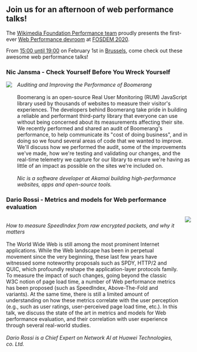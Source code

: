 ## Join us for an afternoon of web performance talks!

The [Wikimedia Foundation Performance team](https://www.mediawiki.org/wiki/Wikimedia_Performance_Team) proudly presents the first-ever [Web Performance devroom](https://fosdem.org/2020/schedule/track/web_performance/) at [FOSDEM 2020](https://fosdem.org/2020/).

From [15:00 until 19:00](https://fosdem.org/2020/schedule/track/web_performance/) on February 1st in [Brussels](https://fosdem.org/2020/practical/transportation/), come check out these awesome web performance talks!

### Nic Jansma - Check Yourself Before You Wreck Yourself

<div style="display: grid; column-gap: 1em;">
<div style="grid-column-start: 1;">  
<img class="speaker"  src="https://fosdem.org/2020/schedule/speaker/nic_jansma/68dbe48424f9ca23a1a03bad4aec643c9f69a0085fafe6909fe70f5b6838308a.jpg">
  </div>
  <div style="grid-column-start: 2;">   
    <i>Auditing and Improving the Performance of Boomerang</i><br><br>
Boomerang is an open-source Real User Monitoring (RUM) JavaScript library used by thousands of websites to measure their visitor's experiences. The developers behind Boomerang take pride in building a reliable and performant third-party library that everyone can use without being concerned about its measurements affecting their site. We recently performed and shared an audit of Boomerang's performance, to help communicate its "cost of doing business", and in doing so we found several areas of code that we wanted to improve. We'll discuss how we performed the audit, some of the improvements we've made, how we're testing and validating our changes, and the real-time telemetry we capture for our library to ensure we're having as little of an impact as possible on the sites we're included on.<br><br>
    <i>Nic is a software developer at Akamai building high-performance websites, apps and open-source tools.</i>
</div>
</div>

### Dario Rossi - Metrics and models for Web performance evaluation

<div style="display: grid; column-gap: 1em;">
<div style="grid-column-start: 2;">  
<img class="speaker"  src="https://fosdem.org/2020/schedule/speaker/dario_rossi/aff2fa895211a17ad83ee0094e845dbad0ef45da80f6ff903b9a6dd2b1e87903.png">
  </div>
  <div style="grid-column-start: 1;">   
    <i>How to measure SpeedIndex from raw encrypted packets, and why it matters</i><br><br>
The World Wide Web is still among the most prominent Internet applications. While the Web landscape has been in perpetual movement since the very beginning, these last few years have witnessed some noteworthy proposals such as SPDY, HTTP/2 and QUIC, which profoundly reshape the application-layer protocols family. To measure the impact of such changes, going beyond the classic W3C notion of page load time, a number of Web performance metrics has been proposed (such as SpeedIndex, Above-The-Fold and variants). At the same time, there is still a limited amount of understanding on how these metrics correlate with the user perception (e.g., such as user ratings, user-perceived page load time, etc.). In this talk, we discuss the state of the art in metrics and models for Web performance evaluation, and their correlation with user experience through several real-world studies.<br><br>
    <i>Dario Rossi is a Chief Expert on Network AI at Huawei Technologies, co. Ltd.</i>
</div>
</div>
